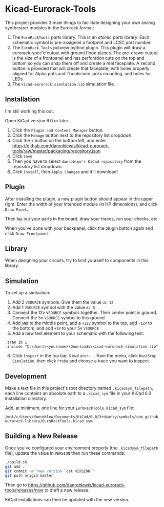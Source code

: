 Kicad-Eurorack-Tools
====================

This project provides 3 main things to facilitate designing your own analog synthesizer modules in the Eurorack format:

1. The `EuroRackTools` parts library. This is an *atomic* parts library. Each schematic symbol is pre-assigned a footprint and LCSC part number.
2. The `EuroRack Tools` pcbnew python plugin. This plugin will draw a eurorack-spec'd cutout with ground flood planes. The pre-drawn cutout is the size of a frontpanel and has perforation cuts on the top and bottom so you can snap them off and create a real faceplate. A second button is provided that will create that faceplate, with holes properly aligned for Alpha pots and Thonkiconn jacks mounting, and holes for LEDs.
3. The `kicad-eurorack-simulation.lib` simulation file.


Installation
------------

I'm still working this out.

Open KiCad version 6.0 or later.

1. Click the `Plugin and Content Manager` button.
2. Click the `Manage` button next to the repository list dropdown.
3. Click the `+` button on the bottom left, and enter https://github.com/danroblewis/kicad-eurorack-tools/raw/master/packaging/repository.json
4. Click `Save`
5. Then you have to select `danroblew's KiCad repository` from the repository list dropdown.
6. Click `Install`, then `Apply Changes` and it'll download!




Plugin
------

After installing the plugin, a new plugin button should appear in the upper right. Enter the width of your intended module (in HP dimensions), and click `Draw Panel`.

Then lay out your parts in the board, draw your traces, run your checks, etc.

When you've done with your backpanel, click the plugin button again and click `Draw Frontpanel`.


Library
-------

When designing your circuits, try to limit yourself to components in this library. 


Simulation
----------

To set up a simluation:

1. Add 2 `VSOURCE` symbols. Give them the value `dc 12`
2. Add 1 `VSOURCE` symbol with the value `dc 5`
3. Connect the 12v `VSOURCE` symbols together. Their center point is ground. Connect the 5v `VSOURCE` symbol to this ground.
4. Add `GND` to the middle point, add a `+12V` symbol to the top, add `-12V` to the bottom, and add `+5V` to your 5v `VSOURCE`
5. Add a new text element to your schematic with the following text:
```spice
.tran 1m 1
.include "C:\Users\<yourname>\Downloads\kicad-eurorack-simulation.lib"
```
6. Click `Inspect` in the top bar, `Simulator...` from the menu, click `Run/Stop Simulation`, then click `Probe` and choose a trace you want to inspect.


Development
---------

Make a text file in this project's root directory named `.kicadsym_filepath`, each line contains an absolute path to a `.kicad_sym` file in your KiCad 6.0 installation directory.

Add, at minimum, one line for your `EuroRackTools.kicad_sym` file:
```
/mnt/c/Users/danroblew/Documents/KiCad/6.0/3rdparty/symbols/com_github_danroblew_kicad-eurorack-library/EuroRackTools.kicad_sym
```

Building a New Release
--------------------

Once you've configured your environment properly (the `.kicadsym_filepath` file), update the value in `VERSION` then run these commands:
```bash
./build.sh
git add .
git commit -m "new version `cat VERSION`"
git push origin master
```
Then go to https://github.com/danroblewis/kicad-eurorack-tools/releases/new to draft a new release.

KiCad installations can then be updated with the new version.
